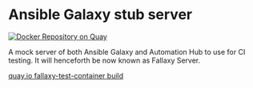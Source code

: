 # Ansible Galaxy stub server

[![Docker Repository on Quay](https://quay.io/repository/ansible/fallaxy-test-container/status "Docker Repository on Quay")](https://quay.io/repository/ansible/fallaxy-test-container)

A mock server of both Ansible Galaxy and Automation Hub to use for CI testing.
It will henceforth be now known as Fallaxy Server.

[quay.io fallaxy-test-container build](https://quay.io/repository/ansible/fallaxy-test-container)
